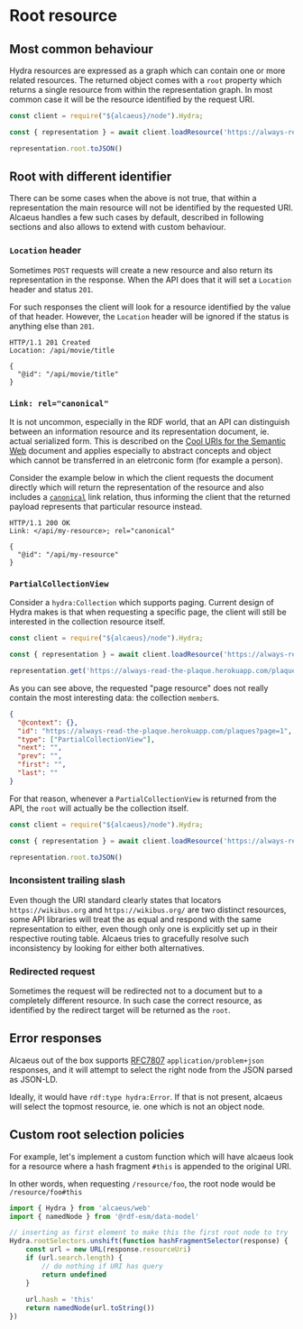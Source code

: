 # Root resource

## Most common behaviour

Hydra resources are expressed as a graph which can contain one or more related resources. The returned object comes with a `root` property which returns a single resource from within the representation graph. In most common case it will be the resource identified by the request URI.

<run-kit>

```typescript
const client = require("${alcaeus}/node").Hydra;

const { representation } = await client.loadResource('https://always-read-the-plaque.herokuapp.com/plaque/red-rocks-amphitheatre');

representation.root.toJSON()
```

</run-kit>

## Root with different identifier

There can be some cases when the above is not true, that within a representation the main resource will
not be identified by the requested URI. Alcaeus handles a few such cases by default, described in following
sections and also allows to extend with custom behaviour.

### `Location` header

Sometimes `POST` requests will create a new resource and also return its representation
in the response. When the API does that it will set a `Location` header and status `201`.

For such responses the client will look for a resource identified by the value of that header.
However, the `Location` header will be ignored if the status is anything else than `201`.

```http
HTTP/1.1 201 Created
Location: /api/movie/title

{
  "@id": "/api/movie/title"
}
```

### `Link: rel="canonical"`

It is not uncommon, especially in the RDF world, that an API can distinguish between an information resource
and its representation document, ie. actual serialized form. This is described on the
[Cool URIs for the Semantic Web](https://www.w3.org/TR/cooluris/#semweb) document and applies especially
to abstract concepts and object which cannot be transferred in an eletrconic form (for example a person).

Consider the example below in which the client requests the document directly which will return the
representation of the resource and also includes a
[`canonical`](http://webconcepts.info/concepts/link-relation/canonical) link relation, thus informing the
client that the returned payload represents that particular resource instead.

```http
HTTP/1.1 200 OK
Link: </api/my-resource>; rel="canonical"

{
  "@id": "/api/my-resource"
}
```

### `PartialCollectionView`

Consider a `hydra:Collection` which supports paging. Current design of Hydra makes is that when requesting a specific page, the client will still be interested in the collection resource itself.

<run-kit>

```typescript
const client = require("${alcaeus}/node").Hydra;

const { representation } = await client.loadResource('https://always-read-the-plaque.herokuapp.com/plaques?page=1')

representation.get('https://always-read-the-plaque.herokuapp.com/plaques?page=1').toJSON()
```

</run-kit>

As you can see above, the requested "page resource" does not really contain the most interesting data: the collection `member`s.

```json
{
  "@context": {},
  "id": "https://always-read-the-plaque.herokuapp.com/plaques?page=1",
  "type": ["PartialCollectionView"],
  "next": "",
  "prev": "",
  "first": "",
  "last": ""
}
```

For that reason, whenever a `PartialCollectionView` is returned from the API, the `root` will actually be the collection itself.

<run-kit>

```typescript
const client = require("${alcaeus}/node").Hydra;

const { representation } = await client.loadResource('https://always-read-the-plaque.herokuapp.com/plaques?page=1')

representation.root.toJSON()
```

</run-kit>

### Inconsistent trailing slash

Even though the URI standard clearly states that locators `https://wikibus.org` and `https://wikibus.org/` are two distinct resources, some API libraries will treat the as equal and respond with the same representation to either, even though only one is explicitly set up in their respective routing table. Alcaeus tries to gracefully resolve such inconsistency by looking for either both alternatives.

### Redirected request

Sometimes the request will be redirected not to a document but to a completely different resource. In such
case the correct resource, as identified by the redirect target will be returned as the `root`.

## Error responses

Alcaeus out of the box supports [RFC7807](https://datatracker.ietf.org/doc/html/rfc7807) `application/problem+json` responses, and it will attempt to select the right node from the JSON parsed as JSON-LD.

Ideally, it would have `rdf:type hydra:Error`. If that is not present, alcaeus will select the topmost resource, ie. one which is not an object node.

## Custom root selection policies

For example, let's implement a custom function which will have alcaeus look for a resource where a hash fragment `#this` is appended to the original URI.

In other words, when requesting `/resource/foo`, the root node would be `/resource/foo#this`

```typescript
import { Hydra } from 'alcaeus/web'
import { namedNode } from '@rdf-esm/data-model'

// inserting as first element to make this the first root node to try 
Hydra.rootSelectors.unshift(function hashFragmentSelector(response) {
    const url = new URL(response.resourceUri)
    if (url.search.length) {
        // do nothing if URI has query
        return undefined
    }
    
    url.hash = 'this'
    return namedNode(url.toString())
})
```
